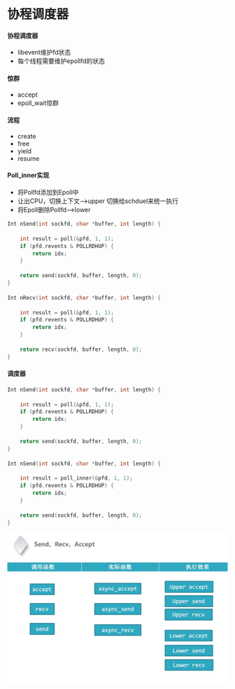 # 协程调度器
#### 协程调度器
* libevent维护fd状态
* 每个线程需要维护epollfd的状态

#### 惊群
* accept
* epoll_wait惊群

#### 流程
* create
* free
* yield
* resume

#### Poll_inner实现
* 将Pollfd添加到Epoll中
* 让出CPU，切换上下文-->upper 切换给schduel来统一执行
* 将Epoll删除Pollfd-->lower

```C++
Int nSend(int sockfd, char *buffer, int length) {

	int result = poll(&pfd, 1, 1);
	if (pfd.revents & POLLRDHUP) {
		return idx;
	}
	
	return send(sockfd, buffer, length, 0);
}

Int nRecv(int sockfd, char *buffer, int length) {

	int result = poll(&pfd, 1, 1);
	if (pfd.revents & POLLRDHUP) {
		return idx;
	}
	
	return recv(sockfd, buffer, length, 0);
}
```


#### 调度器
```C++
Int nSend(int sockfd, char *buffer, int length) {

	int result = poll(&pfd, 1, 1);
	if (pfd.revents & POLLRDHUP) {
		return idx;
	}
	
	return send(sockfd, buffer, length, 0);
}

Int nSend(int sockfd, char *buffer, int length) {

	int result = poll_inner(&pfd, 1, 1);
	if (pfd.revents & POLLRDHUP) {
		return idx;
	}
	
	return send(sockfd, buffer, length, 0);
}

```
![-w676](media/15606472792037/15706767381701.jpg)
